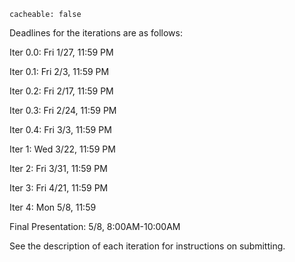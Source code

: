 ```
cacheable: false
```

Deadlines for the iterations are as follows:

Iter 0.0: Fri 1/27, 11:59 PM

Iter 0.1: Fri 2/3, 11:59 PM

Iter 0.2: Fri 2/17, 11:59 PM

Iter 0.3: Fri 2/24, 11:59 PM

Iter 0.4: Fri 3/3, 11:59 PM

Iter 1: Wed 3/22, 11:59 PM

Iter 2: Fri 3/31, 11:59 PM

Iter 3: Fri 4/21, 11:59 PM

Iter 4: Mon 5/8, 11:59

Final Presentation: 5/8, 8:00AM-10:00AM

See the description of each iteration for instructions on submitting.
